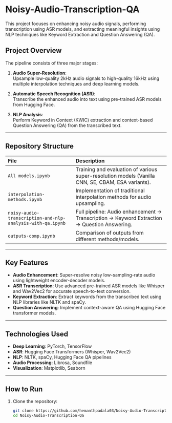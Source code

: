 # Noisy-Audio-Transcription-QA

This project focuses on enhancing noisy audio signals, performing transcription using ASR models, and extracting meaningful insights using NLP techniques like Keyword Extraction and Question Answering (QA).

## Project Overview

The pipeline consists of three major stages:
1. **Audio Super-Resolution**:  
   Upsample low-quality 2kHz audio signals to high-quality 16kHz using multiple interpolation techniques and deep learning models.

2. **Automatic Speech Recognition (ASR)**:  
   Transcribe the enhanced audio into text using pre-trained ASR models from Hugging Face.

3. **NLP Analysis**:  
   Perform Keyword in Context (KWIC) extraction and context-based Question Answering (QA) from the transcribed text.

---

## Repository Structure

| File | Description |
| :--- | :--- |
| `All models.ipynb` | Training and evaluation of various super-resolution models (Vanilla CNN, SE, CBAM, ESA variants). |
| `interpolation-methods.ipynb` | Implementation of traditional interpolation methods for audio upsampling. |
| `noisy-audio-transcription-and-nlp-analysis-with-qa.ipynb` | Full pipeline: Audio enhancement → Transcription → Keyword Extraction → Question Answering. |
| `outputs-comp.ipynb` | Comparison of outputs from different methods/models. |

---

## Key Features

- **Audio Enhancement**: Super-resolve noisy low-sampling-rate audio using lightweight encoder-decoder models.
- **ASR Transcription**: Use advanced pre-trained ASR models like Whisper and Wav2Vec2 for accurate speech-to-text conversion.
- **Keyword Extraction**: Extract keywords from the transcribed text using NLP libraries like NLTK and spaCy.
- **Question Answering**: Implement context-aware QA using Hugging Face transformer models.

---

## Technologies Used

- **Deep Learning**: PyTorch, TensorFlow
- **ASR**: Hugging Face Transformers (Whisper, Wav2Vec2)
- **NLP**: NLTK, spaCy, Hugging Face QA pipelines
- **Audio Processing**: Librosa, Soundfile
- **Visualization**: Matplotlib, Seaborn

---

## How to Run

1. Clone the repository:
   ```bash
   git clone https://github.com/hemanthpadala03/Noisy-Audio-Transcription-Qa.git
   cd Noisy-Audio-Transcription-Qa
